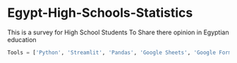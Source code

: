 # Egypt-High-Schools-Statistics
This is a survey for High School Students To Share there opinion in Egyptian education
```Python
Tools = ['Python', 'Streamlit', 'Pandas', 'Google Sheets', 'Google Forms']
```
